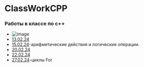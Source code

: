 # ClassWorkCPP
### Работы в классе по c++
- ![image](https://github.com/rqwhy/rqwhy/assets/157617055/0f8afdd9-e267-4a7d-9cab-14a78ae38070)
- [13.02.24](https://github.com/rqwhy/ClassWorkCPP/blob/main/13.02.24)
- [15.02.24](https://github.com/rqwhy/ClassWorkCPP/blob/main/15.02.24.cpp)-арифметические действия и логические операции.
- [20.02.24](https://github.com/rqwhy/ClassWorkCPP/blob/main/20.02)
- [22.02.24](https://github.com/rqwhy/ClassWorkCPP/blob/main/22.02)
- [27.02.24](https://github.com/rqwhy/ClassWorkCPP/blob/main/27.02)-циклы For
